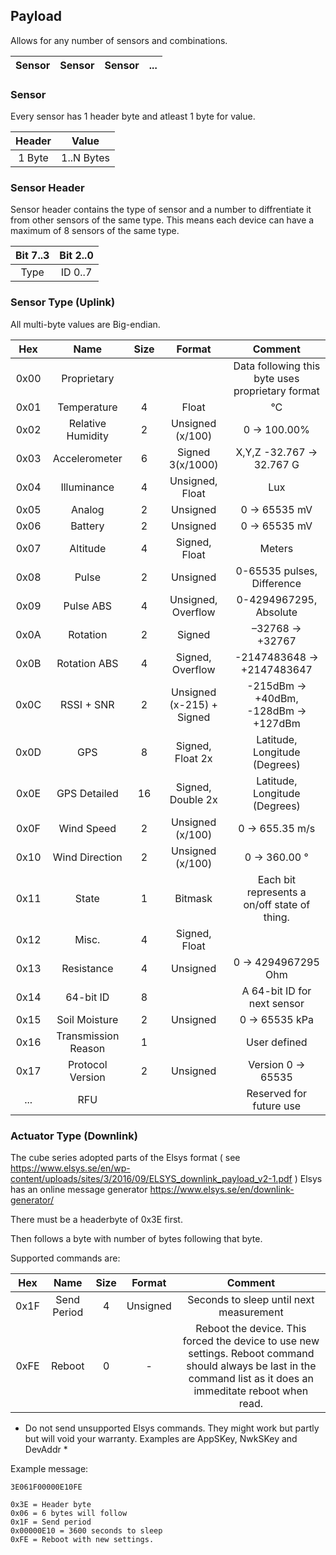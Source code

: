 ## Payload
Allows for any number of sensors and combinations.

| Sensor | Sensor | Sensor |  ...  |
| :----: | :----: | :----: | :---: |


### Sensor 
Every sensor has 1 header byte and atleast 1 byte for value.

| Header  | Value      |
| :-----: | :--------: |
| 1 Byte  | 1..N Bytes |


### Sensor Header
Sensor header contains the type of sensor and a number to diffrentiate it from other sensors of the same type. This means each device can have a maximum of 8 sensors of the same type.

| Bit 7..3 | Bit 2..0   |
| :------: | :--------: |
| Type     | ID 0..7    |


### Sensor Type (Uplink)
All multi-byte values are Big-endian.

| Hex  | Name               | Size | Format              | Comment                   |
| :---:| :---:              |:---: | :---:               | :---:                     |
| 0x00 | Proprietary        |      |                     | Data following this byte uses proprietary format |
| 0x01 | Temperature        | 4    | Float               |  &deg;C |
| 0x02 | Relative Humidity  | 2    | Unsigned (x/100)    | 0 -> 100.00%               |
| 0x03 | Accelerometer      | 6    | Signed 3(x/1000)    | X,Y,Z -32.767 -> 32.767 G |  
| 0x04 | Illuminance        | 4    | Unsigned, Float     | Lux                       |
| 0x05 | Analog             | 2    | Unsigned            | 0 -> 65535 mV             |
| 0x06 | Battery            | 2    | Unsigned            | 0 -> 65535 mV             |
| 0x07 | Altitude           | 4    | Signed, Float       | Meters                    |
| 0x08 | Pulse              | 2    | Unsigned            | 0-65535 pulses, Difference        |
| 0x09 | Pulse ABS          | 4    | Unsigned, Overflow  | 0-4294967295, Absolute  |
| 0x0A | Rotation           | 2    | Signed              |  –32768 -> +32767         |
| 0x0B | Rotation ABS       | 4    | Signed, Overflow    | -2147483648 -> +2147483647 |
| 0x0C | RSSI + SNR         | 2    | Unsigned (x-215) +  Signed | -215dBm -> +40dBm, -128dBm -> +127dBm |
| 0x0D | GPS                | 8    | Signed, Float 2x    | Latitude, Longitude (Degrees) |
| 0x0E | GPS Detailed       | 16   | Signed, Double 2x   | Latitude, Longitude (Degrees) |
| 0x0F | Wind Speed         | 2    | Unsigned (x/100)    | 0 -> 655.35 m/s |
| 0x10 | Wind Direction     | 2    | Unsigned (x/100)    | 0 -> 360.00 &deg; |
| 0x11 | State              | 1    | Bitmask             | Each bit represents a on/off state of thing. |
| 0x12 | Misc.              | 4    | Signed, Float       |                           |
| 0x13 | Resistance         | 4    | Unsigned            | 0 -> 4294967295 Ohm       |
| 0x14 | 64-bit ID          | 8    |                     | A 64-bit ID for next sensor |
| 0x15 | Soil Moisture      | 2    | Unsigned            | 0 -> 65535 kPa |
| 0x16 | Transmission Reason | 1   |                     | User defined |
| 0x17 | Protocol Version   | 2    | Unsigned            | Version 0 -> 65535 |
| ...  | RFU                |      |                     | Reserved for future use   |


### Actuator Type (Downlink)
The cube series adopted parts of the Elsys format ( see https://www.elsys.se/en/wp-content/uploads/sites/3/2016/09/ELSYS_downlink_payload_v2-1.pdf ) 
Elsys has an online message generator
https://www.elsys.se/en/downlink-generator/

There must be a headerbyte of 0x3E first.

Then follows a byte with number of bytes following that byte. 

Supported commands are:

| Hex  | Name               | Size | Format              | Comment                   |
| :---:| :---:              |:---: | :---:               | :---:                     |
| 0x1F | Send Period        | 4    | Unsigned            | Seconds to sleep until next measurement |
| 0xFE | Reboot             | 0    | -                   | Reboot the device. This forced the device to use new settings. Reboot command should always be last in the command list as it does an immeditate reboot when read. |

* Do not send unsupported Elsys commands. They might work but partly but will void your warranty. Examples are AppSKey, NwkSKey and DevAddr *

Example message:
```
3E061F00000E10FE 

0x3E = Header byte
0x06 = 6 bytes will follow
0x1F = Send period
0x00000E10 = 3600 seconds to sleep
0xFE = Reboot with new settings.

```

